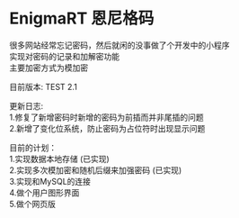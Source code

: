 # EnigmaRT 恩尼格码

很多网站经常忘记密码，然后就闲的没事做了个开发中的小程序\
实现对密码的记录和加解密功能\
主要加密方式为模加密

目前版本: TEST 2.1

更新日志:\
1.修复了新增密码时新增的密码为前插而并非尾插的问题\
2.新增了变化位系统，防止密码为占位符时出现显示问题

目前的计划：\
1.实现数据本地存储 (已实现)\
2.实现多次模加密和随机后缀来加强密码 (已实现)\
3.实现和MySQL的连接\
4.做个用户图形界面\
5.做个网页版
